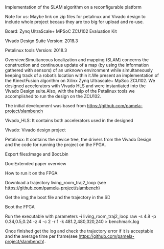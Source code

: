 Implementation of the SLAM algorithm on a reconfigurable platform

Note for us: Maybe link on zip files for petalinux and Vivado design to include whole project becaus they are too big for upload and re-use.

Board: Zynq UltraScale+ MPSoC ZCU102 Evaluation Kit

Vivado Design Suite Version: 2018.3

Petalinux tools Version: 2018.3

Overview:Simultaneous localization and mapping (SLAM) concerns the construction and continuous update of a map (by using the information gathered with sensors) of an unknown environment while simultaneously keeping track of a robot’s location within it.We present an implementation of the KinectFusion algorithm on Xilinx Zynq Ultrascale+ MpSoc ZCU102. We designed accelerators with Vivado HLS and were instantiated into the Vivado Design suite.Also, with the help of the Petalinux tools we accomplished to run the design on the ZCU102.

The initial development was based from https://github.com/pamela-project/slambench

Vivado_HLS: It contains both accelerators used in the designed

Vivado: Vivado design project

Petalinux: It contains the device tree, the drivers from the Vivado Design and the code for running the project on the FPGA.

Export files:Image and Boot.bin 

Doc:Extended paper overview

How to run it on the FPGA

Download a trajectory living_room_traj2_loop (see https://github.com/pamela-project/slambench) 

Get the img,the boot file and the trajectory in the SD

Boot the FPGA

Run the executable with parameters -i living_room_traj2_loop.raw  -s 4.8 -p 0.34,0.5,0.24 -z 4 -c 2 -r 1 -k 481.2,480,320,240 > benchmark.log

Once finished get the log and check the trajectory error if it is acceptable and the average time per frame(see https://github.com/pamela-project/slambench).


 
